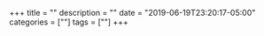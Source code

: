 +++
title = ""
description = ""
date = "2019-06-19T23:20:17-05:00"
categories = [""]
tags = [""]
+++
